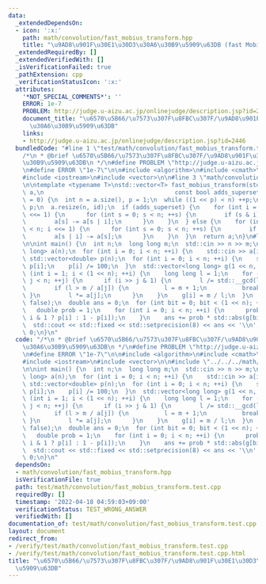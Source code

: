 ```yaml
---
data:
  _extendedDependsOn:
  - icon: ':x:'
    path: math/convolution/fast_mobius_transform.hpp
    title: "\u9AD8\u901F\u30E1\u30D3\u30A6\u30B9\u5909\u63DB (fast Mobius transform)"
  _extendedRequiredBy: []
  _extendedVerifiedWith: []
  _isVerificationFailed: true
  _pathExtension: cpp
  _verificationStatusIcon: ':x:'
  attributes:
    '*NOT_SPECIAL_COMMENTS*': ''
    ERROR: 1e-7
    PROBLEM: http://judge.u-aizu.ac.jp/onlinejudge/description.jsp?id=2446
    document_title: "\u6570\u5B66/\u7573\u307F\u8FBC\u307F/\u9AD8\u901F\u30E1\u30D3\
      \u30A6\u30B9\u5909\u63DB"
    links:
    - http://judge.u-aizu.ac.jp/onlinejudge/description.jsp?id=2446
  bundledCode: "#line 1 \"test/math/convolution/fast_mobius_transform.test.cpp\"\n\
    /*\n * @brief \u6570\u5B66/\u7573\u307F\u8FBC\u307F/\u9AD8\u901F\u30E1\u30D3\u30A6\
    \u30B9\u5909\u63DB\n */\n#define PROBLEM \"http://judge.u-aizu.ac.jp/onlinejudge/description.jsp?id=2446\"\
    \n#define ERROR \"1e-7\"\n\n#include <algorithm>\n#include <cmath>\n#include <iomanip>\n\
    #include <iostream>\n#include <vector>\n\n#line 3 \"math/convolution/fast_mobius_transform.hpp\"\
    \n\ntemplate <typename T>\nstd::vector<T> fast_mobius_transform(std::vector<T>\
    \ a,\n                                     const bool adds_superset, const T id\
    \ = 0) {\n  int n = a.size(), p = 1;\n  while ((1 << p) < n) ++p;\n  n = 1 <<\
    \ p;\n  a.resize(n, id);\n  if (adds_superset) {\n    for (int i = 1; i < n; i\
    \ <<= 1) {\n      for (int s = 0; s < n; ++s) {\n        if (s & i) continue;\n\
    \        a[s] -= a[s | i];\n      }\n    }\n  } else {\n    for (int i = 1; i\
    \ < n; i <<= 1) {\n      for (int s = 0; s < n; ++s) {\n        if (s & i) continue;\n\
    \        a[s | i] -= a[s];\n      }\n    }\n  }\n  return a;\n}\n#line 14 \"test/math/convolution/fast_mobius_transform.test.cpp\"\
    \n\nint main() {\n  int n;\n  long long m;\n  std::cin >> n >> m;\n  std::vector<long\
    \ long> a(n);\n  for (int i = 0; i < n; ++i) {\n    std::cin >> a[i];\n  }\n \
    \ std::vector<double> p(n);\n  for (int i = 0; i < n; ++i) {\n    std::cin >>\
    \ p[i];\n    p[i] /= 100;\n  }\n  std::vector<long long> g(1 << n, 0);\n  for\
    \ (int i = 1; i < (1 << n); ++i) {\n    long long l = 1;\n    for (int j = 0;\
    \ j < n; ++j) {\n      if (i >> j & 1) {\n        l /= std::__gcd(l, a[j]);\n\
    \        if (l > m / a[j]) {\n          l = m + 1;\n          break;\n       \
    \ }\n        l *= a[j];\n      }\n    }\n    g[i] = m / l;\n  }\n  g = fast_mobius_transform(g,\
    \ false);\n  double ans = 0;\n  for (int bit = 0; bit < (1 << n); ++bit) {\n \
    \   double prob = 1;\n    for (int i = 0; i < n; ++i) {\n      prob *= (bit >>\
    \ i & 1 ? p[i] : 1 - p[i]);\n    }\n    ans += prob * std::abs(g[bit]);\n  }\n\
    \  std::cout << std::fixed << std::setprecision(8) << ans << '\\n';\n  return\
    \ 0;\n}\n"
  code: "/*\n * @brief \u6570\u5B66/\u7573\u307F\u8FBC\u307F/\u9AD8\u901F\u30E1\u30D3\
    \u30A6\u30B9\u5909\u63DB\n */\n#define PROBLEM \"http://judge.u-aizu.ac.jp/onlinejudge/description.jsp?id=2446\"\
    \n#define ERROR \"1e-7\"\n\n#include <algorithm>\n#include <cmath>\n#include <iomanip>\n\
    #include <iostream>\n#include <vector>\n\n#include \"../../../math/convolution/fast_mobius_transform.hpp\"\
    \n\nint main() {\n  int n;\n  long long m;\n  std::cin >> n >> m;\n  std::vector<long\
    \ long> a(n);\n  for (int i = 0; i < n; ++i) {\n    std::cin >> a[i];\n  }\n \
    \ std::vector<double> p(n);\n  for (int i = 0; i < n; ++i) {\n    std::cin >>\
    \ p[i];\n    p[i] /= 100;\n  }\n  std::vector<long long> g(1 << n, 0);\n  for\
    \ (int i = 1; i < (1 << n); ++i) {\n    long long l = 1;\n    for (int j = 0;\
    \ j < n; ++j) {\n      if (i >> j & 1) {\n        l /= std::__gcd(l, a[j]);\n\
    \        if (l > m / a[j]) {\n          l = m + 1;\n          break;\n       \
    \ }\n        l *= a[j];\n      }\n    }\n    g[i] = m / l;\n  }\n  g = fast_mobius_transform(g,\
    \ false);\n  double ans = 0;\n  for (int bit = 0; bit < (1 << n); ++bit) {\n \
    \   double prob = 1;\n    for (int i = 0; i < n; ++i) {\n      prob *= (bit >>\
    \ i & 1 ? p[i] : 1 - p[i]);\n    }\n    ans += prob * std::abs(g[bit]);\n  }\n\
    \  std::cout << std::fixed << std::setprecision(8) << ans << '\\n';\n  return\
    \ 0;\n}\n"
  dependsOn:
  - math/convolution/fast_mobius_transform.hpp
  isVerificationFile: true
  path: test/math/convolution/fast_mobius_transform.test.cpp
  requiredBy: []
  timestamp: '2022-04-18 04:59:03+09:00'
  verificationStatus: TEST_WRONG_ANSWER
  verifiedWith: []
documentation_of: test/math/convolution/fast_mobius_transform.test.cpp
layout: document
redirect_from:
- /verify/test/math/convolution/fast_mobius_transform.test.cpp
- /verify/test/math/convolution/fast_mobius_transform.test.cpp.html
title: "\u6570\u5B66/\u7573\u307F\u8FBC\u307F/\u9AD8\u901F\u30E1\u30D3\u30A6\u30B9\
  \u5909\u63DB"
---
```


